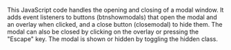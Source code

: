 This JavaScript code handles the opening and closing of a modal window. It adds event listeners to buttons (btnshowmodals) that open the modal and an overlay when clicked, and a close button (closemodal) to hide them. The modal can also be closed by clicking on the overlay or pressing the "Escape" key. The modal is shown or hidden by toggling the hidden class.
